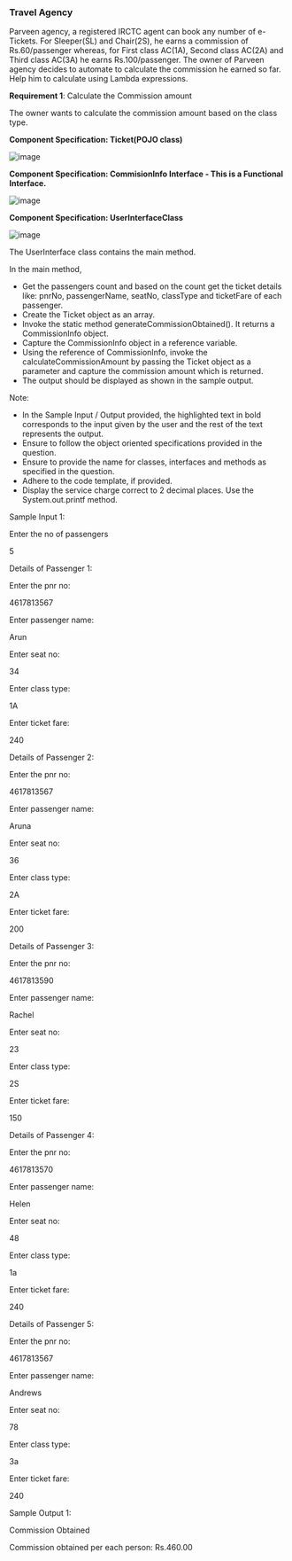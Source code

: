 ### Travel Agency

Parveen agency, a registered IRCTC agent can book any number of e-Tickets. For Sleeper(SL) and Chair(2S), he earns a commission of Rs.60/passenger whereas, for First class AC(1A), Second class AC(2A) and Third class AC(3A) he earns Rs.100/passenger. The owner of Parveen agency decides to automate to calculate the commission he earned so far. Help him to calculate using Lambda expressions.

**Requirement 1**: Calculate the Commission amount

The owner wants to calculate the commission amount based on the class type.

**Component Specification: Ticket(POJO class)**

![image](https://github.com/abhisheks008/Cognizant-Java-FSE-Hands-ons-2023/assets/68724349/cdde4214-25f3-4d25-8e75-9290ad5cf9b5)

**Component Specification: CommisionInfo Interface - This is a Functional Interface.**

![image](https://github.com/abhisheks008/Cognizant-Java-FSE-Hands-ons-2023/assets/68724349/5af3ca92-0aef-4c45-b54e-2a76453dfbaa)

**Component Specification: UserInterfaceClass**

![image](https://github.com/abhisheks008/Cognizant-Java-FSE-Hands-ons-2023/assets/68724349/51bd0647-f134-47bd-a468-bd685810644a)

The UserInterface class contains the main method.

In the main method,

- Get the passengers count and based on the count get the ticket details like: pnrNo, passengerName, seatNo, classType and ticketFare of each passenger.
- Create the Ticket object as an array.
- Invoke the static method generateCommissionObtained(). It returns a CommissionInfo object.
- Capture the CommissionInfo object in a reference variable.
- Using the reference of CommissionInfo, invoke the calculateCommissionAmount by passing the Ticket object as a parameter and capture the commission amount which is returned.
- The output should be displayed as shown in the sample output.

Note:

- In the Sample Input / Output provided, the highlighted text in bold corresponds to the input given by the user and the rest of the text represents the output.
- Ensure to follow the object oriented specifications provided in the question.
- Ensure to provide the name for classes, interfaces and methods as specified in the question.
- Adhere to the code template, if provided.
- Display the service charge correct to 2 decimal places. Use the System.out.printf method.
 

Sample Input 1:

Enter the no of passengers

5

Details of Passenger 1:

Enter the pnr no:

4617813567

Enter passenger name:

Arun

Enter seat no:

34

Enter class type:

1A

Enter ticket fare:

240

Details of Passenger 2:

Enter the pnr no:

4617813567

Enter passenger name:

Aruna

Enter seat no:

36

Enter class type:

2A

Enter ticket fare:

200

Details of Passenger 3:

Enter the pnr no:

4617813590

Enter passenger name:

Rachel

Enter seat no:

23

Enter class type:

2S

Enter ticket fare:

150

Details of Passenger 4:

Enter the pnr no:

4617813570

Enter passenger name:

Helen

Enter seat no:

48

Enter class type:

1a

Enter ticket fare:

240

Details of Passenger 5:

Enter the pnr no:

4617813567

Enter passenger name:

Andrews

Enter seat no:

78

Enter class type:

3a

Enter ticket fare:

240

Sample Output 1:

Commission Obtained

Commission obtained per each person: Rs.460.00 





